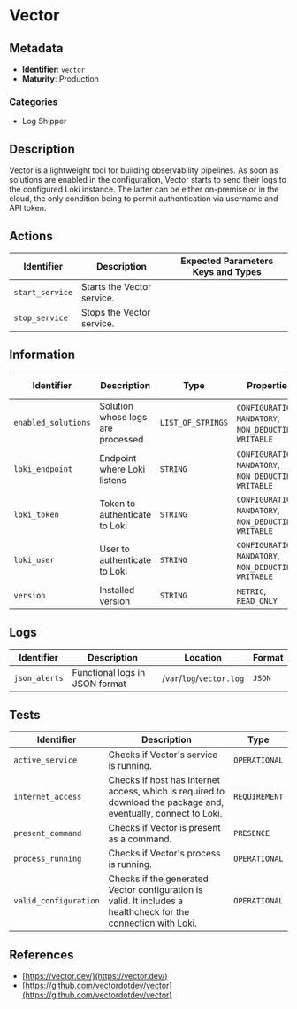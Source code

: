 # Vector

## Metadata

- **Identifier**: `vector`
- **Maturity**: Production

### Categories

- Log Shipper

## Description

Vector is a lightweight tool for building observability pipelines. As soon as solutions are enabled in the configuration, Vector starts to send their logs to the configured Loki instance. The latter can be either on-premise or in the cloud, the only condition being to permit authentication via username and API token.

## Actions

<table>
    <thead>
        <tr>
            <th>Identifier</th>
            <th>Description</th>
            <th>Expected Parameters Keys and Types</th>
        </tr>
    </thead>
    <tbody>
        <tr>
            <td><code>start_service</code></td>
            <td>Starts the Vector service.</td>
            <td></td>
        </tr>
        <tr>
            <td><code>stop_service</code></td>
            <td>Stops the Vector service.</td>
            <td></td>
        </tr>
    </tbody>
</table>

## Information

<table>
    <thead>
        <tr>
            <th>Identifier</th>
            <th>Description</th>
            <th>Type</th>
            <th>Properties</th>
            <th>Default Value</th>
        </tr>
    </thead>
    <tbody>
        <tr>
            <td><code>enabled_solutions</code></td>
            <td>Solution whose logs are processed</td>
            <td><code>LIST_OF_STRINGS</code></td>
            <td><code>CONFIGURATION</code>, <code>MANDATORY</code>, <code>NON_DEDUCTIBLE</code>, <code>WRITABLE</code></td>
            <td></td>
        </tr>
        <tr>
            <td><code>loki_endpoint</code></td>
            <td>Endpoint where Loki listens</td>
            <td><code>STRING</code></td>
            <td><code>CONFIGURATION</code>, <code>MANDATORY</code>, <code>NON_DEDUCTIBLE</code>, <code>WRITABLE</code></td>
            <td></td>
        </tr>
        <tr>
            <td><code>loki_token</code></td>
            <td>Token to authenticate to Loki</td>
            <td><code>STRING</code></td>
            <td><code>CONFIGURATION</code>, <code>MANDATORY</code>, <code>NON_DEDUCTIBLE</code>, <code>WRITABLE</code></td>
            <td></td>
        </tr>
        <tr>
            <td><code>loki_user</code></td>
            <td>User to authenticate to Loki</td>
            <td><code>STRING</code></td>
            <td><code>CONFIGURATION</code>, <code>MANDATORY</code>, <code>NON_DEDUCTIBLE</code>, <code>WRITABLE</code></td>
            <td></td>
        </tr>
        <tr>
            <td><code>version</code></td>
            <td>Installed version</td>
            <td><code>STRING</code></td>
            <td><code>METRIC</code>, <code>READ_ONLY</code></td>
            <td></td>
        </tr>
    </tbody>
</table>

## Logs

<table>
    <thead>
        <tr>
            <th>Identifier</th>
            <th>Description</th>
            <th>Location</th>
            <th>Format</th>
        </tr>
    </thead>
    <tbody>
        <tr>
            <td><code>json_alerts</code></td>
            <td>Functional logs in JSON format</td>
            <td>/<code>var</code>/<code>log</code>/<code>vector.log</code></td>
            <td><code>JSON</code></td>
        </tr>
    </tbody>
</table>

## Tests

<table>
    <thead>
        <tr>
            <th>Identifier</th>
            <th>Description</th>
            <th>Type</th>
        </tr>
    </thead>
    <tbody>
        <tr>
            <td><code>active_service</code></td>
            <td>Checks if Vector's service is running.</td>
            <td><code>OPERATIONAL</code></td>
        </tr>
        <tr>
            <td><code>internet_access</code></td>
            <td>Checks if host has Internet access, which is required to download the package and, eventually, connect to Loki.</td>
            <td><code>REQUIREMENT</code></td>
        </tr>
        <tr>
            <td><code>present_command</code></td>
            <td>Checks if Vector is present as a command.</td>
            <td><code>PRESENCE</code></td>
        </tr>
        <tr>
            <td><code>process_running</code></td>
            <td>Checks if Vector's process is running.</td>
            <td><code>OPERATIONAL</code></td>
        </tr>
        <tr>
            <td><code>valid_configuration</code></td>
            <td>Checks if the generated Vector configuration is valid. It includes a healthcheck for the connection with Loki.</td>
            <td><code>OPERATIONAL</code></td>
        </tr>
    </tbody>
</table>

## References

- [https://vector.dev/](https://vector.dev/)
- [https://github.com/vectordotdev/vector](https://github.com/vectordotdev/vector)
